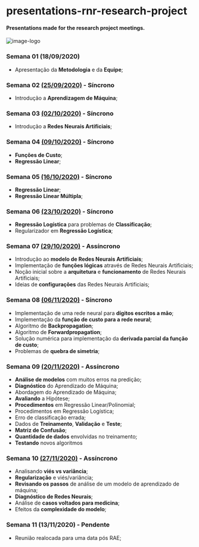 # presentations-rnr-research-project
#### Presentations made for the research project meetings.
 
![image-logo](https://user-images.githubusercontent.com/58775072/96810328-ec73f300-13f1-11eb-802d-96df74d12560.jpg)

### Semana 01 (18/09/2020)

- Apresentação da **Metodologia** e da **Equipe**;

### Semana 02 [(25/09/2020)](https://github.com/Alyssonmach/presentations-rnr-research-project/tree/master/Semana%2002%20-%2025-09-2020) - Síncrono

- Introdução a **Aprendizagem de Máquina**;

### Semana 03 [(02/10/2020)](https://github.com/Alyssonmach/presentations-rnr-research-project/tree/master/Semana%2003%20-%2002-10-2020) - Síncrono

- Introdução a **Redes Neurais Artificiais**;

### Semana 04 [(09/10/2020)](https://github.com/Alyssonmach/presentations-rnr-research-project/tree/master/Semana%2004%20-%2009-10-2020) - Síncrono

- **Funções de Custo**;
- **Regressão Linear**;

### Semana 05 [(16/10/2020)](https://github.com/Alyssonmach/presentations-cnn-research-project/tree/master/Semana%2005%20-%2016-10-2020) - Síncrono

- **Regressão Linear**;
- **Regressão Linear Múltipla**;

### Semana 06 [(23/10/2020)](https://github.com/Alyssonmach/presentations-cnn-research-project/tree/master/Semana%2006%20-%2023-10-2020) - Síncrono

- **Regressão Logística** para problemas de **Classificação**;
- Regularizador em **Regressão Logística**;

### Semana 07 [(29/10/2020)](https://github.com/Alyssonmach/presentations-cnn-research-project/tree/master/Semana%2007%20-%2030-10-2020) - Assíncrono

- Introdução ao **modelo de Redes Neurais Artificiais**;
- Implementação de **funções lógicas** através de Redes Neurais Artificiais;
- Noção inicial sobre a **arquitetura** e **funcionamento** de Redes Neurais Artificiais;
- Ideias de **configurações** das Redes Neurais Artificiais;

### Semana 08 [(06/11/2020)](https://github.com/Alyssonmach/presentations-cnn-research-project/tree/master/Semana%2008%20-%2005-11-2020) - Síncrono

- Implementação de uma rede neural para **dígitos escritos a mão**;
- Implementação da **função de custo para a rede neural**; 
- Algoritmo de **Backpropagation**;
- Algoritmo de **Forwardpropagation**;
- Solução numérica para implementação da **derivada parcial da função de custo**;
- Problemas de **quebra de simetria**;

### Semana 09 [(20/11/2020)](https://github.com/Alyssonmach/presentations-cnn-research-project/tree/master/Semana%2009%20-%2020-11-2020) - Assíncrono

- **Análise de modelos** com muitos erros na predição;
- **Diagnóstico** do Aprendizado de Máquina;
- Abordagem do Aprendizado de Máquina;
- **Avaliando** a Hipótese;
- **Procedimentos** em Regressão Linear/Polinomial;
- Procedimentos em Regressão Logística;
- Erro de classificação errada;
- Dados de **Treinamento**, **Validação** e **Teste**;
- **Matriz de Confusão**;
- **Quantidade de dados** envolvidas no treinamento;
- **Testando** novos algoritmos

### Semana 10 [(27/11/2020)](https://github.com/Alyssonmach/presentations-cnn-research-project/tree/master/Semana%2010%20-%2027-11-2020) - Assíncrono

- Analisando **viés vs variância**;
- **Regularização** e viés/variância;
- **Revisando os passos** de análise de um modelo de aprendizado de máquina;
- **Diagnóstico de Redes Neurais**;
- Análise de **casos voltados para medicina**;
- Efeitos da **complexidade do modelo**;

### Semana 11 (13/11/2020) - Pendente

- Reunião realocada para uma data pós RAE;
